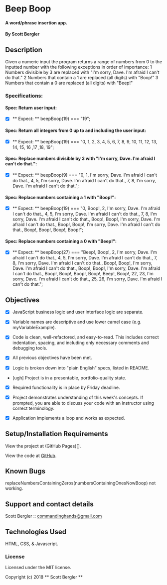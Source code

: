 # Beep Boop

#### A word/phrase insertion app.

#### By Scott Bergler

## Description
Given a numeric input the program returns a range of numbers from 0 to the inputted number with the following exceptions in order of importance:
1 Numbers divisible by 3 are replaced with "I'm sorry, Dave. I'm afraid I can't do that."
2 Numbers that contain a 1 are replaced (all digits) with "Boop!"
3 Numbers that contain a 0 are replaced (all digits) with "Beep!"

### Specifications:
#### Spec: Return user input:
- [x] ** Expect: ** beepBoop(19) === "19";

#### Spec: Return all integers from 0 up to and including the user input:
- [x] ** Expect: ** beepBoop(19) === "0, 1, 2, 3, 4, 5, 6, 7, 8, 9, 10, 11, 12, 13, 14, 15, 16 ,17 ,18, 19";

#### Spec: Replace numbers divisible by 3 with "I'm sorry, Dave. I'm afraid I can't do that.":
- [x] ** Expect: ** beepBoop(9) === "0, 1, I'm sorry, Dave. I'm afraid I can't do that., 4, 5, I'm sorry, Dave. I'm afraid I can't do that., 7, 8, I'm sorry, Dave. I'm afraid I can't do that.";

#### Spec: Replace numbers containing a 1 with "Boop!":
- [x] ** Expect: ** beepBoop(19) === "0, Boop!, 2, I'm sorry, Dave. I'm afraid I can't do that., 4, 5, I'm sorry, Dave. I'm afraid I can't do that., 7, 8, I'm sorry, Dave. I'm afraid I can't do that., Boop!, Boop!, I'm sorry, Dave. I'm afraid I can't do that., Boop!, Boop!, I'm sorry, Dave. I'm afraid I can't do that., Boop!, Boop!, Boop!, Boop!";

#### Spec: Replace numbers containing a 0 with "Beep!":
- [x] ** Expect: ** beepBoop(27) === "Beep!, Boop!, 2, I'm sorry, Dave. I'm afraid I can't do that., 4, 5, I'm sorry, Dave. I'm afraid I can't do that., 7, 8, I'm sorry, Dave. I'm afraid I can't do that., Boop!, Boop!, I'm sorry, Dave. I'm afraid I can't do that., Boop!, Boop!, I'm sorry, Dave. I'm afraid I can't do that., Boop!, Boop!, Boop!, Boop!, Beep!, Boop!, 22, 23, I'm sorry, Dave. I'm afraid I can't do that., 25, 26, I'm sorry, Dave. I'm afraid I can't do that.";


## Objectives

- [x] JavaScript business logic and user interface logic are separate.

- [x] Variable names are descriptive and use lower camel case (e.g. myVariableExample).

- [x] Code is clean, well-refactored, and easy-to-read. This includes correct indentation, spacing, and including only necessary comments and debugging tools.

- [x] All previous objectives have been met.

- [x] Logic is broken down into "plain English" specs, listed in README.

- [ugh] Project is in a presentable, portfolio-quality state.

- [x] Required functionality is in place by Friday deadline.

- [x] Project demonstrates understanding of this week's concepts. If prompted, you are able to discuss your code with an instructor using correct terminology.

- [x] Application implements a loop and works as expected.

## Setup/Installation Requirements
View the project at (GitHub Pages)[].

View the code at [GitHub](https://github.com/skillitzimberg/beepBoop).

## Known Bugs
replaceNumbersContainingZeros(numbersContainingOnesNowBoop) not working.


## Support and contact details

Scott Bergler :: commandinghands@gmail.com

## Technologies Used

HTML, CSS, & Javascript.

### License

Licensed under the MIT license.

Copyright (c) 2018 ** Scott Bergler **
